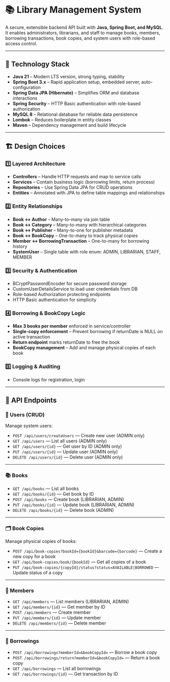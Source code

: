 # 📚 Library Management System

A secure, extensible backend API built with **Java, Spring Boot, and MySQL**. It enables administrators, librarians, and staff to manage books, members, borrowing transactions, book copies, and system users with role-based access control.  

---

## 🚀 Technology Stack  

- **Java 21** – Modern LTS version, strong typing, stability  
- **Spring Boot 3.x** – Rapid application setup, embedded server, auto-configuration  
- **Spring Data JPA (Hibernate)** – Simplifies ORM and database interactions  
- **Spring Security** – HTTP Basic authentication with role-based authorization  
- **MySQL 8** – Relational database for reliable data persistence  
- **Lombok** – Reduces boilerplate in entity classes  
- **Maven** – Dependency management and build lifecycle  

---

## 🏗️ Design Choices  

### 1️⃣ Layered Architecture  
- **Controllers** – Handle HTTP requests and map to service calls  
- **Services** – Contain business logic (borrowing limits, return process)  
- **Repositories** – Use Spring Data JPA for CRUD operations  
- **Entities** – Annotated with JPA to define table mappings and relationships  

### 2️⃣ Entity Relationships  
- **Book ↔ Author** – Many-to-many via join table  
- **Book ↔ Category** – Many-to-many with hierarchical categories  
- **Book ↔ Publisher** – Many-to-one for publisher metadata  
- **Book ↔ BookCopy** – One-to-many to track physical copies  
- **Member ↔ BorrowingTransaction** – One-to-many for borrowing history  
- **SystemUser** – Single table with role enum: ADMIN, LIBRARIAN, STAFF, MEMBER  

### 3️⃣ Security & Authentication  
- BCryptPasswordEncoder for secure password storage  
- CustomUserDetailsService to load user credentials from DB  
- Role-based Authorization protecting endpoints  
- HTTP Basic authentication for simplicity  

### 4️⃣ Borrowing & BookCopy Logic  
- **Max 3 books per member** enforced in service/controller  
- **Single-copy enforcement** – Prevent borrowing if returnDate is NULL on active transaction  
- **Return endpoint** marks returnDate to free the book  
- **BookCopy management** – Add and manage physical copies of each book  

### 5️⃣ Logging & Auditing  
- Console logs for registration, login

---

## 📡 API Endpoints  

### 🔐 Users (CRUD)  
Manage system users:  

- `POST /api/users/createUsers` — Create new user (ADMIN only)  
- `GET /api/users` — List all users (ADMIN only)  
- `GET /api/users/{id}` — Get user by ID (ADMIN only)  
- `PUT /api/users/{id}` — Update user (ADMIN only)  
- `DELETE /api/users/{id}` — Delete user (ADMIN only)  

---

### 📚 Books  
- `GET /api/books` — List all books  
- `GET /api/books/{id}` — Get book by ID  
- `POST /api/books` — Create book (LIBRARIAN, ADMIN)  
- `PUT /api/books/{id}` — Update book (LIBRARIAN, ADMIN)  
- `DELETE /api/books/{id}` — Delete book (ADMIN)  

---

### 🗂️ Book Copies  
Manage physical copies of books:  

- `POST /api/book-copies?bookId={bookId}&barcode={barcode}` — Create a new copy for a book  
- `GET /api/book-copies/book/{bookId}` — Get all copies of a book  
- `PUT /api/book-copies/{copyId}/status?status=AVAILABLE|BORROWED` — Update status of a copy  

---

### 👥 Members  
- `GET /api/members` — List members (LIBRARIAN, ADMIN)  
- `GET /api/members/{id}` — Get member by ID  
- `POST /api/members` — Create member  
- `PUT /api/members/{id}` — Update member  
- `DELETE /api/members/{id}` — Delete member  

---

### 🔄 Borrowings  
- `POST /api/borrowings?memberId=&bookCopyId=` — Borrow a book copy  
- `POST /api/borrowings/return?memberId=&bookCopyId=` — Return a book copy  
- `GET /api/borrowings` — List all borrowings  
- `GET /api/borrowings/{id}` — Get transaction by ID  


